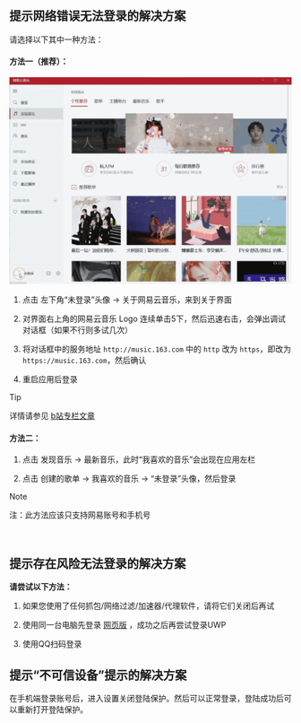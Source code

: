 
## 提示网络错误无法登录的解决方案

请选择以下其中一种方法：

#### 方法一（推荐）：

![演示动图](sethttps.gif)

1. 点击 左下角“未登录”头像 → 关于网易云音乐，来到关于界面

2. 对界面右上角的网易云音乐 Logo 连续单击5下，然后迅速右击，会弹出调试对话框（如果不行则多试几次）

3. 将对话框中的服务地址 ```http://music.163.com``` 中的 ```http``` 改为 ```https```，即改为 ```https://music.163.com```，然后确认

4. 重启应用后登录

> [!TIP]
> 详情请参见 [b站专栏文章](https://www.bilibili.com/read/cv9556360/)

#### 方法二：

1. 点击 发现音乐 → 最新音乐，此时“我喜欢的音乐”会出现在应用左栏

2. 点击 创建的歌单 → 我喜欢的音乐 → “未登录”头像，然后登录

> [!NOTE]
> 注：此方法应该只支持网易账号和手机号


&nbsp;
## 提示存在风险无法登录的解决方案

**请尝试以下方法：**

1. 如果您使用了任何抓包/网络过滤/加速器/代理软件，请将它们关闭后再试

2. 使用同一台电脑先登录 [网页版](https://music.163.com) ，成功之后再尝试登录UWP

3. 使用QQ扫码登录


## 提示“不可信设备”提示的解决方案

在手机端登录账号后，进入设置关闭登陆保护。然后可以正常登录，登陆成功后可以重新打开登陆保护。
